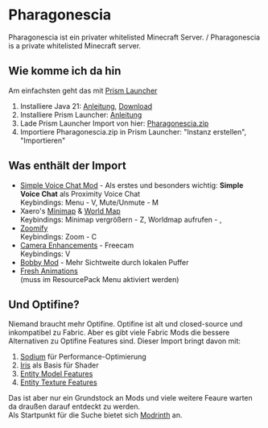 # Pharagonescia
Pharagonescia ist ein privater whitelisted Minecraft Server. / Pharagonescia is a private whitelisted Minecraft server.

## Wie komme ich da hin
Am einfachsten geht das mit [Prism Launcher](https://prismlauncher.org)
1. Installiere Java 21: [Anleitung](https://prismlauncher.org/wiki/getting-started/installing-java/), [Download](https://adoptium.net)
1. Installiere Prism Launcher: [Anleitung](https://prismlauncher.org/wiki/getting-started/installing-prismlauncher/)
1. Lade Prism Launcher Import von hier: [Pharagonescia.zip](https://github.com/flok32/pharagonescia/releases/download/v2.0/Pharagonescia.zip)
2. Importiere Pharagonescia.zip in Prism Launcher: "Instanz erstellen", "Importieren"

## Was enthält der Import
- [Simple Voice Chat Mod](https://modrinth.com/plugin/simple-voice-chat) - Als erstes und besonders wichtig: **Simple Voice Chat** als Proximity Voice Chat  
  Keybindings: Menu - V, Mute/Unmute - M
- Xaero's [Minimap](https://modrinth.com/mod/xaeros-minimap) & [World Map](https://modrinth.com/mod/xaeros-world-map)  
  Keybindings: Minimap vergrößern - Z, Worldmap aufrufen - ,
- [Zoomify](https://modrinth.com/mod/xaeros-world-map)  
  Keybindings: Zoom - C
- [Camera Enhancements](https://modrinth.com/mod/camera-enhancements) - Freecam   
  Keybindings: V
- [Bobby Mod](https://modrinth.com/mod/bobby) - Mehr Sichtweite durch lokalen Puffer
- [Fresh Animations](https://modrinth.com/resourcepack/fresh-animations)  
  (muss im ResourcePack Menu aktiviert werden)
  
## Und Optifine?
Niemand braucht mehr Optifine. Optifine ist alt und closed-source und inkompatibel zu Fabric. Aber es gibt viele Fabric Mods die bessere Alternativen zu Optifine Features sind. Dieser Import bringt davon mit:
1. [Sodium](https://modrinth.com/mod/sodium) für Performance-Optimierung
2. [Iris](https://modrinth.com/mod/iris) als Basis für Shader
3. [Entity Model Features](https://modrinth.com/mod/entity-model-features)
4. [Entity Texture Features](https://modrinth.com/mod/entitytexturefeatures)
   
Das ist aber nur ein Grundstock an Mods und viele weitere Feaure warten da draußen darauf entdeckt zu werden.  
Als Startpunkt für die Suche bietet sich [Modrinth](https://modrinth.com) an.
